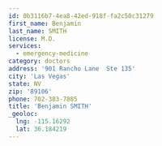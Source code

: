 ```yaml
---
id: 0b3116b7-4ea8-42ed-918f-fa2c50c31279
first_name: Benjamin
last_name: SMITH
license: M.D.
services:
  - emergency-medicine
category: doctors
address: '901 Rancho Lane  Ste 135'
city: 'Las Vegas'
state: NV
zip: '89106'
phone: 702-383-7885
title: 'Benjamin SMITH'
_geoloc:
  lng: -115.16292
  lat: 36.184219
---
```

